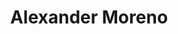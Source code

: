 ---
# Display name
title: Alexander Moreno

# Username (this should match the folder name)
authors:
- moreno_alexander

# Is this the primary user of the site?
superuser: false

# Role/position
role: STR

# Organizations/Affiliations
organizations:
- name: Georgia Institute of Technology
  url: ""

# Short bio (displayed in user profile at end of posts)
bio: ""

education:
  courses:
  - course: PhD in Computer Science
    institution: Georgia Institute of Technology
    year: 2015-present


# Social/Academic Networking
# For available icons, see: https://sourcethemes.com/academic/docs/page-builder/#icons
#   For an email link, use "fas" icon pack, "envelope" icon, and a link in the
#   form "mailto:your-email@example.com" or "#contact" for contact widget.

# Enter email to display Gravatar (if Gravatar enabled in Config)
email: ""

external_link: https://boostedml.com

# Organizational groups that you belong to (for People widget)
#   Set this to `[]` or comment out if you are not using People widget.
user_groups:
- Alumni
weight: 4
---